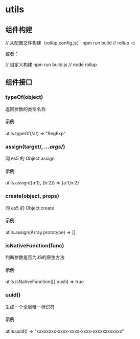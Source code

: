 # utils

## 组件构建

// 从配置文件构建（rollup.config.js）
npm run build // rollup -c

或者：

// 自定义构建
npm run build:js // node rollup

## 组件接口

### typeOf(object)
返回参数的类型名称

#### 示例
utils.typeOf(/a/) => "RegExp"

### assign(target/*, ...args*/)
同 es5 的 Object.assign

#### 示例
utils.assign({a:1}, {b:2}) => {a:1,b:2}

### create(object, props)
同 es5 的 Object.create

#### 示例
utils.assign(Array.prototype) => []

### isNativeFunction(func)
判断参数是否为JS的原生方法

#### 示例
utils.isNativeFunction([].push) => true

### uuid()
生成一个全局唯一标识符

#### 示例
utils.uuid() => "xxxxxxxx-xxxx-xxxx-xxxx-xxxxxxxxxxxx"
